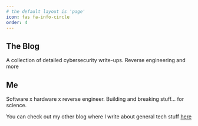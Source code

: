 ```yaml
---
# the default layout is 'page'
icon: fas fa-info-circle
order: 4
---
```

<!-- 
> Add Markdown syntax content to file `_tabs/about.md`{: .filepath } and it will show up on this page.
{: .prompt-tip } -->

## The Blog

A collection of detailed cybersecurity write-ups.
Reverse engineering and more


##  Me

Software x hardware x reverse engineer.
Building and breaking stuff... for science.

You can check out my other blog where I write about general tech stuff [here](https://iqmacodes.hashnode.dev/)
